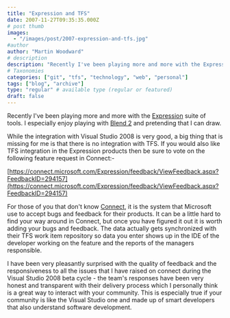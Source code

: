 ```yaml
---
title: "Expression and TFS"
date: 2007-11-27T09:35:35.000Z
# post thumb
images:
  - "/images/post/2007-expression-and-tfs.jpg"
#author
author: "Martin Woodward"
# description
description: "Recently I've been playing more and more with the Expression suite of tools."
# Taxonomies
categories: ["git", "tfs", "technology", "web", "personal"]
tags: ["blog", "archive"]
type: "regular" # available type (regular or featured)
draft: false
---
```

Recently I've been playing more and more with the [Expression](http://www.microsoft.com/expression/) suite of tools.  I especially enjoy playing with [Blend 2](http://www.microsoft.com/expression/products/features.aspx?key=blend2preview) and pretending that I can draw. 

While the integration with Visual Studio 2008 is very good, a big thing that is missing for me is that there is no integration with TFS.  If you would also like TFS integration in the Expression products then be sure to vote on the following feature request in Connect:- 

[https://connect.microsoft.com/Expression/feedback/ViewFeedback.aspx?FeedbackID=294157](https://connect.microsoft.com/Expression/feedback/ViewFeedback.aspx?FeedbackID=294157) 

For those of you that don't know [Connect](http://connect.microsoft.com/), it is the system that Microsoft use to accept bugs and feedback for their products.  It can be a little hard to find your way around in Connect, but once you have figured it out it is worth adding your bugs and feedback.  The data actually gets synchronized with their TFS work item repository so data you enter shows up in the IDE of the developer working on the feature and the reports of the managers responsible. 

I have been very pleasantly surprised with the quality of feedback and the responsiveness to all the issues that I have raised on connect during the Visual Studio 2008 beta cycle - the team's responses have been very honest and transparent with their delivery process which I personally think is a great way to interact with your community.  This is especially true if your community is like the Visual Studio one and made up of smart developers that also understand software development.